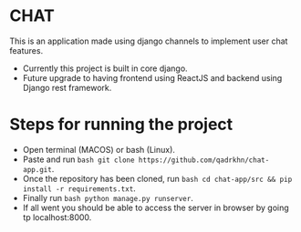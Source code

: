 # CHAT
This is an application made using django channels to implement user chat features.

- Currently this project is built in core django.
- Future upgrade to having frontend using ReactJS and backend using Django rest framework.

# Steps for running the project
- Open terminal (MACOS) or bash (Linux).
- Paste and run ```bash git clone https://github.com/qadrkhn/chat-app.git```.
- Once the repository has been cloned, run ```bash cd chat-app/src && pip install -r requirements.txt```.
- Finally run ```bash python manage.py runserver```.
- If all went you should be able to access the server in browser by going tp localhost:8000.


